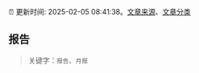 :alarm_clock: 更新时间: 2025-02-05 08:41:38。[文章来源](/README.md)、[文章分类](/TAGS.md)

## 报告


> 关键字：`报告`、`月报`



